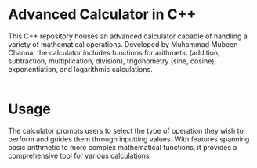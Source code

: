 # Advanced Calculator in C++
This C++ repository houses an advanced calculator capable of handling a variety of mathematical operations. Developed by Muhammad Mubeen Channa, the calculator includes functions for arithmetic (addition, subtraction, multiplication, division), trigonometry (sine, cosine), exponentiation, and logarithmic calculations.
<br></br>

# Usage
The calculator prompts users to select the type of operation they wish to perform and guides them through inputting values. With features spanning basic arithmetic to more complex mathematical functions, it provides a comprehensive tool for various calculations.
